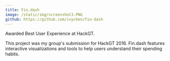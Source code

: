 ```yaml
---
title: Fin.dash
image: /static/img/screenshot3.PNG
github: https://github.com/ivychen/fin-dash
---
```

Awarded Best User Experience at HackGT.

This project was my group's submission for HackGT 2016. Fin.dash features interactive visualizations and tools to help users understand their spending habits.